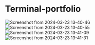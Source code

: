 # Terminal-portfolio

![Screenshot from 2024-03-23 13-40-46](https://github.com/dev-madhurendra/terminal-portfolio/assets/68775519/cdefb98a-11d7-403e-b306-9ecdf41fd1a4)
![Screenshot from 2024-03-23 13-40-55](https://github.com/dev-madhurendra/terminal-portfolio/assets/68775519/23c50088-5c00-4a49-a12a-e30f6287821d)
![Screenshot from 2024-03-23 13-41-09](https://github.com/dev-madhurendra/terminal-portfolio/assets/68775519/245d1070-7467-4015-9626-b94e41dc4fbf)
![Screenshot from 2024-03-23 13-41-31](https://github.com/dev-madhurendra/terminal-portfolio/assets/68775519/c8916657-7f69-4f28-a836-842947c3e893)

